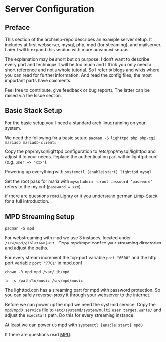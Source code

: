 # Server Configuration

## Preface

This section of the archhelp-repo describes an example server setup.
It includes at first webserver, mysql, php, mpd (for streaming), and mailserver.
Later I will it expand this section with more advanced setups.

The explanation may be short but on purpose. I don't want to describe every part and technique
it will be too much and I think you only need a short reference and not a whole tutorial.
So I refer to blogs and wikis where you can read for further information.
And read the config files, the most important parts have comments.

Feel free to contribute, give feedback or bug reports. The latter can be raised via the Issue section.

## Basic Stack Setup

For the basic setup you'll need a standard arch linux running on your system.

We need the following for a basic setup:
`pacman -S lighttpd php php-cgi mariadb mariadb-clients`

Copy the php/mysql/lighttpd configuration to /etc/php/mysql/lighttpd and adjust it to your needs.
Replace the authentication part within lighttpd.conf (e.g. `user => "xxx"`).

Powering up everything with `systemctl [enable|start] lighttpd mysql`.

Set the root pass for maria with `mysqladmin -uroot password 'password'` refers to the my.cnf (`password = xxx`).

If there are questions read [Lighty](https://wiki.archlinux.org/index.php/lighttpd)
or if you understand german [Llmp-Stack](https://wiki.archlinux.de/title/Lighttpd) for a full introduction.

## MPD Streaming Setup

`pacman -S mpd`

For webstreaming with mpd we use 3 instaces, located under `/srv/mpd/glblsteam[012]`.
Copy mpd/mpd.conf to your streaming directories and adjust the paths.

For every stream increment the tcp-port variable `port "6600"` and the http port variable `port "7701"` in mpd.conf

`chown -R mpd:mpd /var/lib/mpd`

`ln -s /path/to/music /srv/mpd/music`

The lighttpd.con has a streaming part for mpd with password protection. So you can safely reverse-proxy it through your webserver to the internet.

Before we can power up the mpd we need the systemd service.
Copy the `mpd/mpd0.service` file to `/etc/systemd/system/multi-user.target.wants/` and adjust the `ExecStart` path.
Do this for every streaming instance.

At least we can power up mpd with `systemctl [enable|start] mpd0`

If there are questions read [MPD](https://wiki.archlinux.org/index.php/Music_Player_Daemon).
